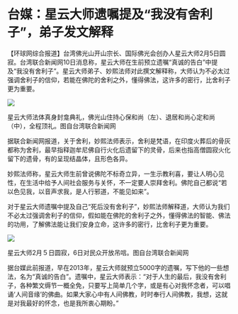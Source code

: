 # 台媒：星云大师遗嘱提及“我没有舍利子”，弟子发文解释

【环球网综合报道】台湾佛光山开山宗长、国际佛光会创办人星云大师2月5日圆寂。台湾联合新闻网10日消息称，星云大师在生前预立遗嘱“真诚的告白”中提及“我没有舍利子”。星云大师弟子、妙熙法师对此撰文解释称，大师认为不必太过强调舍利子的信仰，若能在佛陀的舍利之外，懂得佛法，这许多的密行，比舍利子更为重要。

![](https://inews.gtimg.com/newsapp_bt/0/15655438261/1000)

星云大师法体真身封龛典礼，佛光山住持心保和尚（左）、退居和尚心定和尚（中），全程顶礼。图自台湾联合新闻网

据联合新闻网报道，关于舍利，妙熙法师表示，舍利是梵语，在印度火葬后的骨灰都称为舍利，最早指释迦牟尼佛自行火化后遗留下的灵骨，后来也指高僧圆寂火化留下的遗骨，有的呈现结晶体，且形色各异。

妙熙法师称，星云大师生前曾说佛陀不标奇立异，一生示教利喜，要让人明心见性，在生活中给予人间社会服务与关怀，不一定要人崇拜舍利。佛陀自己都说“若以色见我，以音声求我，是人行邪道，不能见如来”。

对于星云大师遗嘱中提及自己“死后没有舍利子”，妙熙法师解释道，大师认为我们不必太过强调舍利子的信仰，假如能在佛陀的舍利子之外，懂得佛法的智能、佛法的功用，了解佛法能让我们安身立命，这许多的密行，比舍利子更为重要。

![](https://inews.gtimg.com/newsapp_bt/0/15655438269/1000)

星云大师2月５日圆寂，6日对民众开放吊唁。图自台湾联合新闻网

据台媒此前报道，早在2013年，星云大师就预立5000字的遗嘱，写下他的一些想法，名为“真诚的告白”。遗嘱中，星云大师表示：“对于人生的最后，我没有舍利子，各种繁文缛节一概全免，只要写上简单几个字，或是有心对我怀念者，可以唱诵‘人间音缘’的佛曲。如果大家心中有人间佛教，时时奉行人间佛教，我想，这就是对我最好的怀念，也是我所衷心期盼。”

